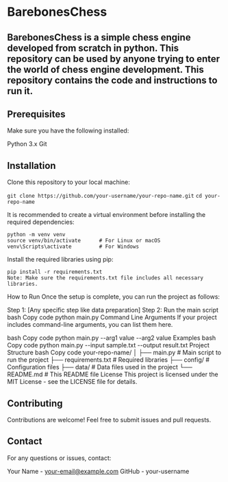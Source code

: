 # BarebonesChess
## BarebonesChess is a simple chess engine developed from scratch in python. This repository can be used by anyone trying to enter the world of chess engine development. This repository contains the code and instructions to run it.

## Prerequisites
Make sure you have the following installed:

Python 3.x
Git
## Installation
Clone this repository to your local machine:

`git clone https://github.com/your-username/your-repo-name.git`
`cd your-repo-name`

It is recommended to create a virtual environment before installing the required dependencies:

```
python -m venv venv
source venv/bin/activate      # For Linux or macOS
venv\Scripts\activate         # For Windows
```
Install the required libraries using pip:
```
pip install -r requirements.txt
Note: Make sure the requirements.txt file includes all necessary libraries.
```
How to Run
Once the setup is complete, you can run the project as follows:

Step 1: [Any specific step like data preparation]
Step 2: Run the main script
bash
Copy code
python main.py
Command Line Arguments
If your project includes command-line arguments, you can list them here.

bash
Copy code
python main.py --arg1 value --arg2 value
Examples
bash
Copy code
python main.py --input sample.txt --output result.txt
Project Structure
bash
Copy code
your-repo-name/
│
├── main.py                 # Main script to run the project
├── requirements.txt        # Required libraries
├── config/                 # Configuration files
├── data/                   # Data files used in the project
└── README.md               # This README file
License
This project is licensed under the MIT License - see the LICENSE file for details.

## Contributing
Contributions are welcome! Feel free to submit issues and pull requests.

## Contact
For any questions or issues, contact:

Your Name - your-email@example.com
GitHub - your-username
